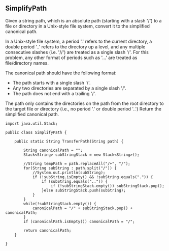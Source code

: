 ## SimplifyPath

Given a string path, which is an absolute path (starting with a slash '/') to a file or directory in a Unix-style file system, convert it to the simplified canonical path.

In a Unix-style file system, a period '.' refers to the current directory, a double period '..' refers to the directory up a level, and any multiple consecutive slashes (i.e. '//') are treated as a single slash '/'. For this problem, any other format of periods such as '...' are treated as file/directory names.

The canonical path should have the following format:

- The path starts with a single slash '/'.
- Any two directories are separated by a single slash '/'.
- The path does not end with a trailing '/'.

The path only contains the directories on the path from the root directory to the target file or directory (i.e., no period '.' or double period '..')
Return the simplified canonical path.

```
import java.util.Stack;

public class SimplifyPath {

    public static String TransferPath(String path) {
        
        String canonicalPath = "";
        Stack<String> subStringStack = new Stack<String>();
        
        //String tempPath = path.replaceAll("/+", "/");
        for(String subString : path.split("/")) {
        	//System.out.println(subString);
        	if (!subString.isEmpty() && !subString.equals(".")) {
        		if (subString.equals("..")) {
        			if (!subStringStack.empty()) subStringStack.pop();
        		}else subStringStack.push(subString);
        	}
        }
        while(!subStringStack.empty()) {
        	canonicalPath = "/" + subStringStack.pop() + canonicalPath;
        }
        if (canonicalPath.isEmpty()) canonicalPath = "/";

        return canonicalPath;
    }

}
```
